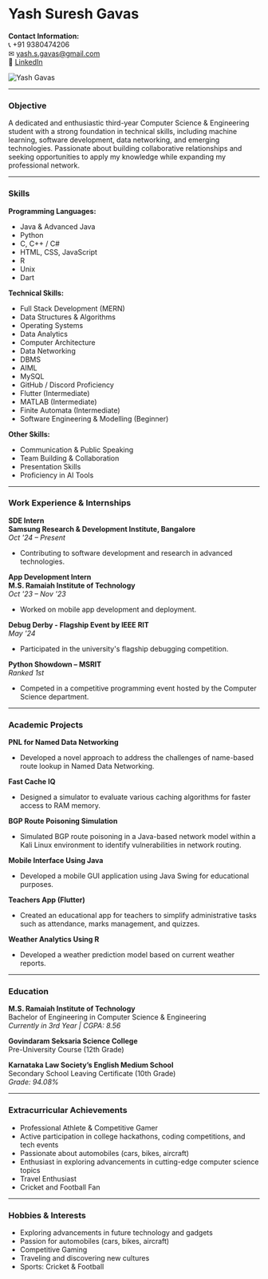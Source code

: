 # Yash Suresh Gavas

**Contact Information:**  
📞 +91 9380474206  
✉ yash.s.gavas@gmail.com  
🔗 [LinkedIn](https://www.linkedin.com/in/Yash-Gavas)

![Yash Gavas](home/Downloads/yash.jpeg)  <!-- This is your image -->

---

### **Objective**  
A dedicated and enthusiastic third-year Computer Science & Engineering student with a strong foundation in technical skills, including machine learning, software development, data networking, and emerging technologies. Passionate about building collaborative relationships and seeking opportunities to apply my knowledge while expanding my professional network.

---

### **Skills**  

**Programming Languages:**  
- Java & Advanced Java  
- Python  
- C, C++ / C#  
- HTML, CSS, JavaScript  
- R  
- Unix  
- Dart  

**Technical Skills:**  
- Full Stack Development (MERN)  
- Data Structures & Algorithms  
- Operating Systems  
- Data Analytics  
- Computer Architecture  
- Data Networking  
- DBMS  
- AIML  
- MySQL  
- GitHub / Discord Proficiency  
- Flutter (Intermediate)  
- MATLAB (Intermediate)  
- Finite Automata (Intermediate)  
- Software Engineering & Modelling (Beginner)  

**Other Skills:**  
- Communication & Public Speaking  
- Team Building & Collaboration  
- Presentation Skills  
- Proficiency in AI Tools  

---

### **Work Experience & Internships**  

**SDE Intern**  
**Samsung Research & Development Institute, Bangalore**  
*Oct '24 – Present*  
- Contributing to software development and research in advanced technologies.

**App Development Intern**  
**M.S. Ramaiah Institute of Technology**  
*Oct '23 – Nov '23*  
- Worked on mobile app development and deployment.  

**Debug Derby - Flagship Event by IEEE RIT**  
*May '24*  
- Participated in the university's flagship debugging competition.  

**Python Showdown – MSRIT**  
*Ranked 1st*  
- Competed in a competitive programming event hosted by the Computer Science department.  

---

### **Academic Projects**  

**PNL for Named Data Networking**  
- Developed a novel approach to address the challenges of name-based route lookup in Named Data Networking.

**Fast Cache IQ**  
- Designed a simulator to evaluate various caching algorithms for faster access to RAM memory.

**BGP Route Poisoning Simulation**  
- Simulated BGP route poisoning in a Java-based network model within a Kali Linux environment to identify vulnerabilities in network routing.

**Mobile Interface Using Java**  
- Developed a mobile GUI application using Java Swing for educational purposes.

**Teachers App (Flutter)**  
- Created an educational app for teachers to simplify administrative tasks such as attendance, marks management, and quizzes.

**Weather Analytics Using R**  
- Developed a weather prediction model based on current weather reports.

---

### **Education**  

**M.S. Ramaiah Institute of Technology**  
Bachelor of Engineering in Computer Science & Engineering  
*Currently in 3rd Year | CGPA: 8.56*  

**Govindaram Seksaria Science College**  
Pre-University Course (12th Grade)

**Karnataka Law Society’s English Medium School**  
Secondary School Leaving Certificate (10th Grade)  
*Grade: 94.08%*  

---

### **Extracurricular Achievements**  
- Professional Athlete & Competitive Gamer  
- Active participation in college hackathons, coding competitions, and tech events  
- Passionate about automobiles (cars, bikes, aircraft)  
- Enthusiast in exploring advancements in cutting-edge computer science topics  
- Travel Enthusiast  
- Cricket and Football Fan  

---

### **Hobbies & Interests**  
- Exploring advancements in future technology and gadgets  
- Passion for automobiles (cars, bikes, aircraft)  
- Competitive Gaming  
- Traveling and discovering new cultures  
- Sports: Cricket & Football

